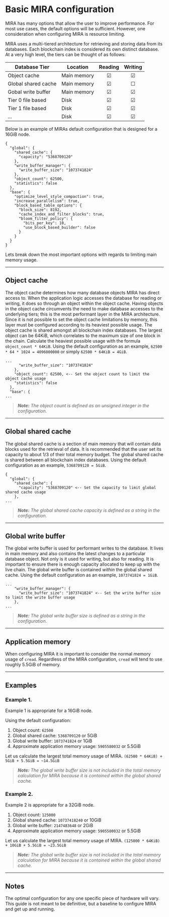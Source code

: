 # Basic MIRA configuration

MIRA has many options that allow the user to improve performance. For most use cases, the default options will be sufficient. However, one consideration when configuring MIRA is resource limiting.

MIRA uses a multi-tiered architecture for retrieving and storing data from its databases. Each blockchain index is considered its own distinct database. At a very high level, the tiers can be thought of as follows:

| Database Tier       |   Location    |  Reading | Writing |
|---------------------|---------------|:--------:|:-------:|
| Object cache        |   Main memory |  &#9745; | &#9745; |
| Global shared cache |   Main memory |  &#9745; | &#9744; |
| Gobal write buffer  |   Main memory |  &#9745; | &#9745; |
| Tier 0 file based   |   Disk        |  &#9745; | &#9745; |
| Tier 1 file based   |   Disk        |  &#9745; | &#9745; |
| ...                 |   Disk        |  &#9745; | &#9745; |

Below is an example of MIRAs default configuration that is designed for a 16GiB node.

```
{
  "global": {
    "shared_cache": {
      "capacity": "5368709120"
    },
    "write_buffer_manager": {
      "write_buffer_size": "1073741824"
    },
    "object_count": 62500,
    "statistics": false
  },
  "base": {
    "optimize_level_style_compaction": true,
    "increase_parallelism": true,
    "block_based_table_options": {
      "block_size": 8192,
      "cache_index_and_filter_blocks": true,
      "bloom_filter_policy": {
        "bits_per_key": 10,
        "use_block_based_builder": false
      }
    }
  }
}
```

Lets break down the most important options with regards to limiting main memory usage.

---

## Object cache

The object cache determines how many database objects MIRA has direct access to. When the application logic accesses the database for reading or writing, it does so through an object within the object cache. Having objects in the object cache circumvents the need to make database accesses to the underlying tiers; this is the most performant layer in the MIRA architecture. Since it is not possible to set the object cache limitations by memory, this layer must be configured according to its heaviest possible usage. The object cache is shared amongst all blockchain index databases. The largest object can be 64KiB, which correlates to the maximum size of one block in the chain. Calculate the heaviest possible usage with the formula `object_count * 64KiB`. Using the default configuration as an example, `62500 * 64 * 1024 = 4096000000` or simply `62500 * 64KiB = 4GiB`.

```
...
      "write_buffer_size": "1073741824"
    },
    "object_count": 62500, <-- Set the object count to limit the object cache usage
    "statistics": false
  },
  "base": {
...
```

> *__Note:__* *The object count is defined as an unsigned integer in the configuration.*

---

## Global shared cache

The global shared cache is a section of main memory that will contain data blocks used for the retrieval of data. It is recommended that the user set its capacity to about 1/3 of their total memory budget. The global shared cache is shared between all blockchain index databases. Using the default configuration as an example, `5368709120 = 5GiB`.

```
{
  "global": {
    "shared_cache": {
      "capacity": "5368709120" <-- Set the capacity to limit global shared cache usage
    },
...
```

> *__Note:__* *The global shared cache capacity is defined as a string in the configuration.*

---

## Global write buffer

The global write buffer is used for performant writes to the database. It lives in main memory and also contains the latest changes to a particular database object. Not only is it used for writing, but also for reading. It is important to ensure there is enough capacity allocated to keep up with the live chain. The global write buffer is contained *within* the global shared cache. Using the default configuration as an example, `1073741824 = 1GiB`.

```
...
    "write_buffer_manager": {
      "write_buffer_size": "1073741824" <-- Set the write buffer size to limit the write buffer usage
    },
...
```

> *__Note:__* *The global write buffer size is defined as a string in the configuration.*

---

## Application memory

When configuring MIRA it is important to consider the normal memory usage of `cread`. Regardless of the MIRA configuration, `cread` will tend to use roughly 5.5GiB of memory.

---

## Examples

### Example 1.

Example 1 is appropriate for a 16GiB node.

Using the default configuration:

1. Object count: `62500`
2. Global shared cache: `5368709120` or 5GiB
3. Global write buffer: `1073741824` or 1GiB
4. Approximate application memory usage: `5905580032` or 5.5GiB

Let us calculate the largest total memory usage of MIRA. `(62500 * 64KiB) + 5GiB + 5.5GiB = ~14.5GiB`

> *__Note:__* *The global write buffer size is not included in the total memory calculation for MIRA because it is contained within the global shared cache.*

### Example 2.

Example 2 is appropriate for a 32GiB node.

1. Object count: `125000`
2. Global shared cache: `10737418240` or 10GiB
3. Global write buffer: `2147483648` or 2GiB
4. Approximate application memory usage: `5905580032` or 5.5GiB

Let us calculate the largest total memory usage of MIRA. `(125000 * 64KiB) + 10GiB + 5.5GiB = ~23.5GiB`

> *__Note:__* *The global write buffer size is not included in the total memory calculation for MIRA because it is contained within the global shared cache.*

---

## Notes

The optimal configuration for any one specific piece of hardware will vary. This guide is not meant to be definitive, but a baseline to configure MIRA and get up and running.